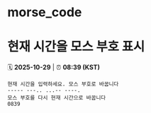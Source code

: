 # morse_code
# 현재 시간을 모스 부호 표시
<!-- MORSE_TIME_START -->
🗓️ **2025-10-29** | ⏰ **08:39 (KST)**

```
현재 시간을 입력하세요. 모스 부호로 바꿉니다
----- ---.. ...-- ----.
모스 부호를 다시 현재 시간으로 바꿉니다
0839
```
<!-- MORSE_TIME_END -->
